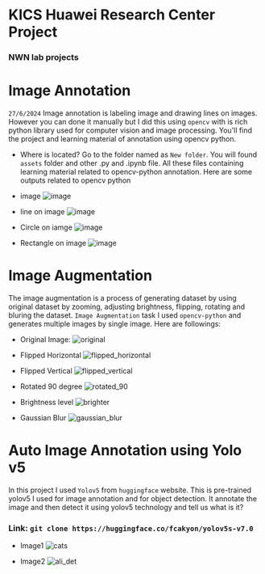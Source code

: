 # KICS Huawei Research Center Project
### NWN lab projects

# Image Annotation
`27/6/2024`
Image annotation is labeling image and drawing lines on images. However you can done it manually but I did this using `opencv` with is rich python library used for computer vision and image processing. You'll find the project and learning material of annotation using opencv python. 
- Where is located?
Go to the folder named as `New folder`. You will found `assets` folder and other .py and .ipynb file. All these files containing learning material related to opencv-python annotation.
Here are some outputs related to opencv python
- image
![image](https://github.com/AhmedShafique313/nwn_kics_project/assets/99950606/ffcb30d2-1c47-46ea-8a30-137b39827d37)

- line on image
![image](https://github.com/AhmedShafique313/nwn_kics_project/assets/99950606/9ded0aee-1501-4bed-99e8-131ac86c92d7)

- Circle on iamge
![image](https://github.com/AhmedShafique313/nwn_kics_project/assets/99950606/f110f79f-ec35-47aa-aee3-2b54800458e5)

- Rectangle on image
![image](https://github.com/AhmedShafique313/nwn_kics_project/assets/99950606/4a3bdacc-6aa3-4eab-8b77-0b86ed896b78)

# Image Augmentation
The image augmentation is a process of generating dataset by using original dataset by zooming, adjusting brightness, flipping, rotating and bluring the dataset. 
`Image Augmentation` task I used `opencv-python` and generates multiple images by single image. 
Here are followings:
- Original Image:
![original](https://github.com/AhmedShafique313/nwn_kics_project/assets/99950606/62f9d641-2ceb-4f6e-a9ef-85c1bb1adae6)

- Flipped Horizontal
![flipped_horizontal](https://github.com/AhmedShafique313/nwn_kics_project/assets/99950606/b9e49124-de89-4eec-87f6-07590382feb3)

- Flipped Vertical
![flipped_vertical](https://github.com/AhmedShafique313/nwn_kics_project/assets/99950606/cad2c353-7eb4-4e68-a367-4ea0f218f3f2)

- Rotated 90 degree
![rotated_90](https://github.com/AhmedShafique313/nwn_kics_project/assets/99950606/8da6591b-a83c-4a7f-9c86-6e950222e1f3)

- Brightness level
![brighter](https://github.com/AhmedShafique313/nwn_kics_project/assets/99950606/60c06918-6b54-424c-affd-94042b4bdea8)

- Gaussian Blur
![gaussian_blur](https://github.com/AhmedShafique313/nwn_kics_project/assets/99950606/07577276-d6b7-49ed-953b-1f7c03ff3ba2)

# Auto Image Annotation using Yolo v5
In this project I used `Yolov5` from `huggingface` website. This is pre-trained yolov5 I used for image annotation and for object detection. It annotate the image and then detect it using yolov5 technology and tell us what is it? 

### Link: `git clone https://huggingface.co/fcakyon/yolov5s-v7.0`

- Image1
![cats](https://github.com/AhmedShafique313/nwn_kics_project/assets/99950606/72e0750f-f4fb-474e-8498-c76dfb34cb3e)

- Image2
![ali_det](https://github.com/AhmedShafique313/nwn_kics_project/assets/99950606/c9683e31-be17-47a6-b34e-15f441de7adf)